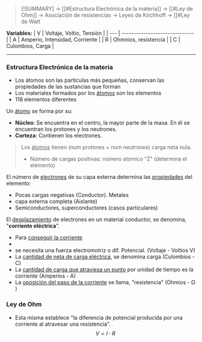 > [!SUMMARY]
> -> [[#Estructura Electrónica de la materia]]
> -> [[#Ley de Ohm]]
> -> Asociación de resistencias
> -> Leyes de Kirchhoff
> -> [[#Ley de Watt

**Variables:**
| V   | Voltaje, Voltio, Tensión       |
| --- | ------------------------------ |
| A   | Amperio, Intensidad, Corriente |
| R   | Ohmnios, resistencia           |
| C   | Culombios, Carga               |

---
### Estructura Electrónica de la materia
- Los átomos son las partículas más pequeñas, conservan las propiedades de las sustancias que forman
- Los materiales formados por los <u>átomos</u> son los elementos
- 118 elementos diferentes

Un <u>átomo</u> se forma por su:
- **Núcleo**: Se encuentra en el centro, la mayor parte de la masa. En él se encuentran los protones y los neutrones.
- **Corteza**: Contienen los electrones. 

>Los <u>átomos</u> tienen (num protones = num neutrones) carga neta nula.
>- Número de cargas positivas: número atómico "Z" (determina el elemento)

El número de <u>electrones</u> de su capa externa determina las <u>propiedades</u> del elemento:
- Pocas cargas negativas (Conductor). Metales
- capa externa completa (Aislante)
- Semiconductores, superconductores (casos particulares)

El <u>desplazamiento</u> de electrones en un material conductor, se denomina, "**corriente eléctrica**".
- Para <u>conseguir la corriente
- 
- </u> se necesita una fuerza electromotriz o dif. Potencial. (Voltaje - Voltios V)
- La <u>cantidad de neta de carga eléctrica</u>, se denomina carga (Culombios - C)
- La <u>cantidad de carga que atraviesa un punto</u> por unidad de tiempo es la corriente (Amperios - A)
- La <u>oposición del paso de la corriente</u> se llama, "resistencia" (Ohmios - Ω )

### Ley de Ohm
- Esta misma establece "la diferencia de potencial producida por una corriente al atravesar una resistencia".
$$ V = I \cdot R $$